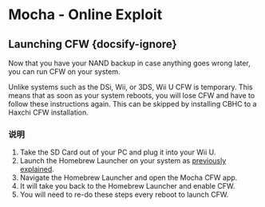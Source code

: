 # Mocha - Online Exploit

## Launching CFW {docsify-ignore}

Now that you have your NAND backup in case anything goes wrong later, you can run CFW on your system.

Unlike systems such as the DSi, Wii, or 3DS, Wii U CFW is temporary. This means that as soon as your system reboots, you will lose CFW and have to follow these instructions again. This can be skipped by installing CBHC to a Haxchi CFW installation.

### 说明

1. Take the SD Card out of your PC and plug it into your Wii U.
1. Launch the Homebrew Launcher on your system as [previously explained](browser-exploit).
1. Navigate the Homebrew Launcher and open the Mocha CFW app.
1. It will take you back to the Homebrew Launcher and enable CFW.
1. You will need to re-do these steps every reboot to launch CFW.